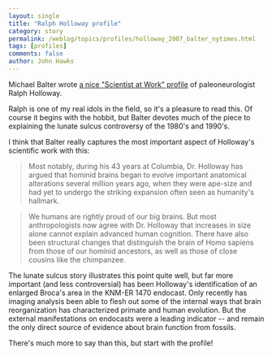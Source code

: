 ```yaml
---
layout: single 
title: "Ralph Holloway profile" 
category: story
permalink: /weblog/topics/profiles/holloway_2007_balter_nytimes.html
tags: [profiles] 
comments: false 
author: John Hawks 
---
```



<p>
Michael Balter wrote <a href="http://www.nytimes.com/2007/11/27/science/27prof.html?ei=5088&en=bf1ad30c62fffcd0&ex=1353819600&partner=rssnyt&emc=rss&pagewanted=all">a nice "Scientist at Work" profile</a> of paleoneurologist Ralph Holloway. 
</p>

<p>
Ralph is one of my real idols in the field, so it's a pleasure to read this. Of course it begins with the hobbit, but Balter devotes much of the piece to explaining the lunate sulcus controversy of the 1980's and 1990's. 
</p>

<p>
I think that Balter really captures the most important aspect of Holloway's scientific work with this: 
</p>

<blockquote>Most notably, during his 43 years at Columbia, Dr. Holloway has argued that hominid brains began to evolve important anatomical alterations several million years ago, when they were ape-size and had yet to undergo the striking expansion often seen as humanity's hallmark.</blockquote>

<blockquote>We humans are rightly proud of our big brains. But most anthropologists now agree with Dr. Holloway that increases in size alone cannot explain advanced human cognition. There have also been structural changes that distinguish the brain of Homo sapiens from those of our hominid ancestors, as well as those of close cousins like the chimpanzee.</blockquote>

<p>
The lunate sulcus story illustrates this point quite well, but far more important (and less controversial) has been Holloway's identification of an enlarged Broca's area in the KNM-ER 1470 endocast. Only recently has imaging analysis been able to flesh out some of the internal ways that brain reorganization has characterized primate and human evolution. But the external manifestations on endocasts were a leading indicator -- and remain the only direct source of evidence about brain function from fossils. 
</p>

<p>
There's much more to say than this, but start with the profile!
</p>

